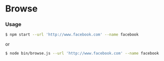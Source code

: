 # Browse
### Usage
```sh
$ npm start --url 'http://www.facebook.com' --name facebook
```

or

```sh
$ node bin/browse.js --url 'http://www.facebook.com' --name facebook
```